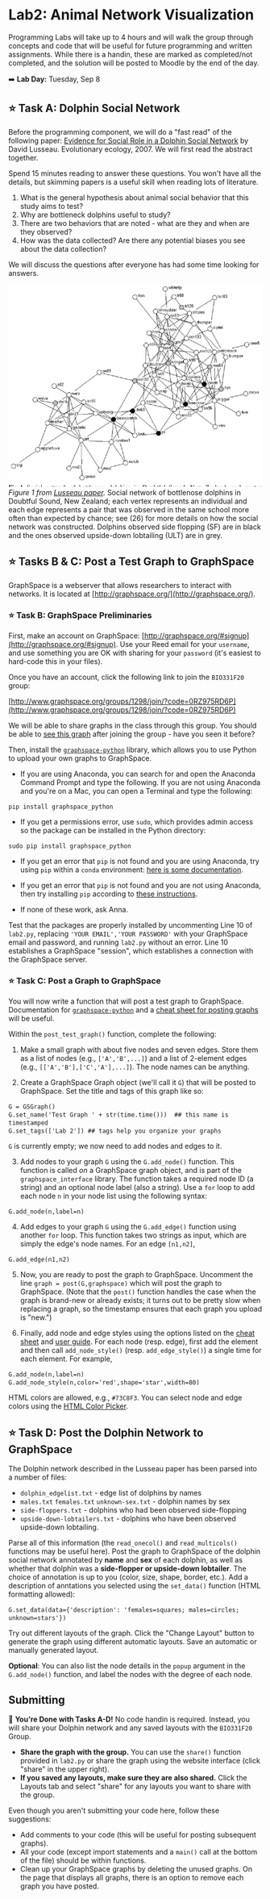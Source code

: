 # Lab2: Animal Network Visualization

Programming Labs will take up to 4 hours and will walk the group through concepts and code that will be useful for future programming and written assignments.  While there is a handin, these are marked as completed/not completed, and the solution will be posted to Moodle by the end of the day.

:arrow_right: **Lab Day:** Tuesday, Sep 8

## :star: **Task A**: Dolphin Social Network

Before the programming component, we will do a "fast read" of the following paper:  [Evidence for Social Role in a Dolphin Social Network](https://arxiv.org/pdf/q-bio/0607048.pdf) by David Lusseau. Evolutionary ecology, 2007.  We will first read the abstract together.

Spend 15 minutes reading to answer these questions. You won't have all the details, but skimming papers is a useful skill when reading lots of literature.

1. What is the general hypothesis about animal social behavior that this study aims to test?
2. Why are bottleneck dolphins useful to study?
3. There are two behaviors that are noted - what are they and when are they observed?
4. How was the data collected? Are there any potential biases you see about the data collection?

We will discuss the questions after everyone has had some time looking for answers.

![dolphin network](figs/Lusseau_Evolutionary_Ecology_2006_fig1.png)
_Figure 1 from [Lusseau paper](https://arxiv.org/pdf/q-bio/0607048.pdf)._ Social network of bottlenose dolphins in Doubtful Sound, New Zealand; each vertex represents an individual and each edge represents a pair that was observed in the same school more
often than expected by chance; see (26) for more details on how the social network was constructed. Dolphins observed side flopping (SF) are in black and the ones observed upside-down lobtailing (ULT) are in grey.

## :star: **Tasks B & C**: Post a Test Graph to GraphSpace

GraphSpace is a webserver that allows researchers to interact with networks. It is located at [http://graphspace.org/](http://graphspace.org/).  

### :star: **Task B**: GraphSpace Preliminaries

First, make an account on GraphSpace: [http://graphspace.org/#signup](http://graphspace.org/#signup).  Use your Reed email for your `username`, and use something you are OK with sharing for your `password` (it's easiest to hard-code this in your files).

Once you have an account, click the following link to join the `BIO331F20` group:

[http://www.graphspace.org/groups/1298/join/?code=0RZ975RD6P](http://www.graphspace.org/groups/1298/join/?code=0RZ975RD6P)

We will be able to share graphs in the class through this group.  You should be able to [see this graph](http://graphspace.org/graphs/29268?auto_layout=cose) after joining the group - have you seen it before?

Then, install the [`graphspace-python`](http://manual.graphspace.org/projects/graphspace-python/en/latest/index.html) library, which allows you to use Python to upload your own graphs to GraphSpace.  

- If you are using Anaconda, you can search for and open the Anaconda Command Prompt and type the following. If you are not using Anaconda and you're on a Mac, you can open a Terminal and type the following:
```
pip install graphspace_python
```

- If you get a permissions error, use `sudo`, which provides admin access so the package can be installed in the Python directory:
```
sudo pip install graphspace_python
```

- If you get an error that `pip` is not found and you are using Anaconda, try using `pip` within a `conda` environment: [here is some documentation](https://docs.conda.io/projects/conda/en/latest/user-guide/tasks/manage-environments.html#using-pip-in-an-environment).

- If you get an error that `pip` is not found and you are not using Anaconda, then try installing `pip` according to [these instructions](https://pip.pypa.io/en/stable/installing/).

- If none of these work, ask Anna.

Test that the packages are properly installed by uncommenting Line 10 of `lab2.py`, replacing `'YOUR EMAIL','YOUR PASSWORD'` with your GraphSpace email and password, and running `lab2.py` without an error.  Line 10 establishes a GraphSpace "session", which establishes a connection with the GraphSpace server.

### :star: **Task C**: Post a Graph to GraphSpace

You will now write a function that will post a test graph to GraphSpace. Documentation for [`graphspace-python`](http://manual.graphspace.org/projects/graphspace-python/en/latest/) and a [cheat sheet for posting graphs](https://cheatography.com/annaritz/cheat-sheets/graphspace-python-client/) will be useful.

Within the `post_test_graph()` function, complete the following:
1. Make a small graph with about five nodes and seven edges. Store them as a list of nodes (e.g., `['A','B',...]`) and a list of 2-element edges (e.g., `[['A','B'],['C','A'],...]`). The node names can be anything.

2. Create a GraphSpace Graph object (we'll call it `G`) that will be posted to GraphSpace.  Set the title and tags of this graph like so:
```
G = GSGraph()
G.set_name('Test Graph ' + str(time.time()))  ## this name is timestamped
G.set_tags(['Lab 2']) ## tags help you organize your graphs
```
`G` is currently empty; we now need to add nodes and edges to it.

3. Add nodes to your graph `G` using the `G.add_node()` function.  This function is called _on_ a GraphSpace graph object, and is part of the `graphspace_interface` library.  The function takes a required node ID (a string) and an optional node label (also a string). Use a `for` loop to add each node `n` in your node list using the following syntax:
```
G.add_node(n,label=n)
```

4. Add edges to your graph `G` using the `G.add_edge()` function using another `for` loop.  This function takes two strings as input, which are simply the edge's node names. For an edge `[n1,n2]`,
```
G.add_edge(n1,n2)
```

5. Now, you are ready to post the graph to GraphSpace. Uncomment the line `graph = post(G,graphspace)` which will post the graph to GraphSpace. (Note that the `post()` function handles the case when the graph is brand-new or already exists; it turns out to be pretty slow when replacing a graph, so the timestamp ensures that each graph you upload is "new.")

6. Finally, add node and edge styles using the options listed on the [cheat sheet](https://cheatography.com/annaritz/cheat-sheets/graphspace-python-client/) and [user guide](http://manual.graphspace.org/projects/graphspace-python/en/latest/).  For each node (resp. edge), first add the element and then call `add_node_style()` (resp. `add_edge_style()`) a single time for each element. For example,
```
G.add_node(n,label=n)
G.add_node_style(n,color='red',shape='star',width=80)
```
HTML colors are allowed, e.g., `#73C8F3`.  You can select node and edge colors using the [HTML Color Picker](https://htmlcolorcodes.com/).

## :star: **Task D**: Post the Dolphin Network to GraphSpace

The Dolphin network described in the Lusseau paper has been parsed into a number of files:
- `dolphin_edgelist.txt` - edge list of dolphins by names
- `males.txt` `females.txt` `unknown-sex.txt` - dolphin names by sex
- `side-floppers.txt` - dolphins who had been observed side-flopping
- `upside-down-lobtailers.txt` - dolphins who have been observed upside-down lobtailing.

Parse all of this information (the `read_onecol()` and `read_multicols()` functions may be useful here).  Post the graph to GraphSpace of the dolphin social network annotated by **name** and **sex** of each dolphin, as well as whether that dolphin was a **side-flopper or upside-down lobtailer**.  The choice of annotation is up to you (color, size, shape, border, etc.).  Add a description of anntations you selected using the `set_data()` function (HTML formatting allowed):
```
G.set_data(data={'description': 'females=squares; males=circles; unknown=stars'})
```

Try out different layouts of the graph.  Click the "Change Layout" button to generate the graph using different automatic layouts. Save an automatic or manually generated layout.

**Optional**: You can also list the node details in the `popup` argument in the `G.add_node()` function, and label the nodes with the degree of each node.

## Submitting

:star2: **You're Done with Tasks A-D!**  No code handin is required. Instead, you will share your Dolphin network and any saved layouts with the `BIO331F20` Group.  

- **Share the graph with the group.**  You can use the `share()` function provided in `lab2.py` or share the graph using the website interface (click "share" in the upper right).  
- **If you saved any layouts, make sure they are also shared.**  Click the Layouts tab and select "share" for any layouts you want to share with the group.

Even though you aren't submitting your code here, follow these suggestions:
- Add comments to your code (this will be useful for posting subsequent graphs).
- All your code (except import statements and a `main()` call at the bottom of the file) should be within functions.
- Clean up your GraphSpace graphs by deleting the unused graphs.  On the page that displays all graphs, there is an option to remove each graph you have posted.
